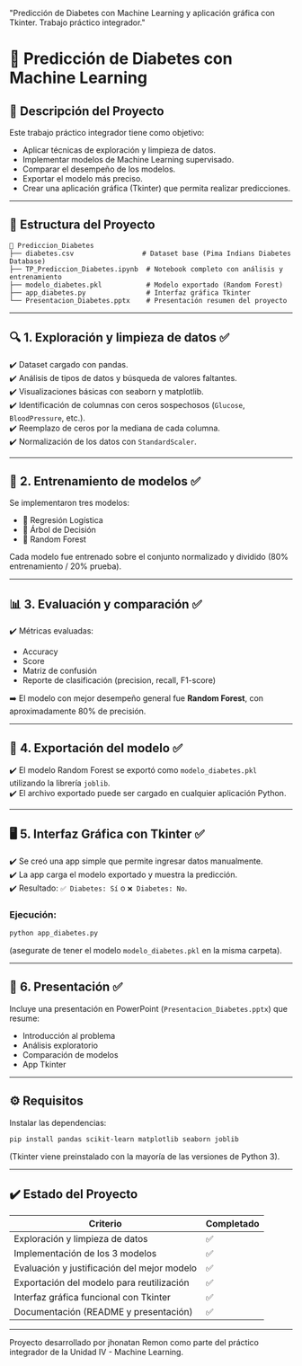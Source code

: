 
"Predicción de Diabetes con Machine Learning y aplicación gráfica con Tkinter. Trabajo práctico integrador."

# 🔬 Predicción de Diabetes con Machine Learning

## 📑 Descripción del Proyecto
Este trabajo práctico integrador tiene como objetivo:
- Aplicar técnicas de exploración y limpieza de datos.
- Implementar modelos de Machine Learning supervisado.
- Comparar el desempeño de los modelos.
- Exportar el modelo más preciso.
- Crear una aplicación gráfica (Tkinter) que permita realizar predicciones.

---

## 📂 Estructura del Proyecto

```
📁 Prediccion_Diabetes
├── diabetes.csv                 # Dataset base (Pima Indians Diabetes Database)
├── TP_Prediccion_Diabetes.ipynb  # Notebook completo con análisis y entrenamiento
├── modelo_diabetes.pkl           # Modelo exportado (Random Forest)
├── app_diabetes.py               # Interfaz gráfica Tkinter
└── Presentacion_Diabetes.pptx    # Presentación resumen del proyecto
```

---

## 🔍 1. Exploración y limpieza de datos ✅

✔️ Dataset cargado con pandas.  
✔️ Análisis de tipos de datos y búsqueda de valores faltantes.  
✔️ Visualizaciones básicas con seaborn y matplotlib.  
✔️ Identificación de columnas con ceros sospechosos (`Glucose`, `BloodPressure`, etc.).  
✔️ Reemplazo de ceros por la mediana de cada columna.  
✔️ Normalización de los datos con `StandardScaler`.

---

## 🧠 2. Entrenamiento de modelos ✅

Se implementaron tres modelos:
- 🔹 Regresión Logística
- 🔹 Árbol de Decisión
- 🔹 Random Forest

Cada modelo fue entrenado sobre el conjunto normalizado y dividido (80% entrenamiento / 20% prueba).

---

## 📊 3. Evaluación y comparación ✅

✔️ Métricas evaluadas:
- Accuracy
- Score
- Matriz de confusión
- Reporte de clasificación (precision, recall, F1-score)

➡️ El modelo con mejor desempeño general fue **Random Forest**, con aproximadamente 80% de precisión.

---

## 💾 4. Exportación del modelo ✅

✔️ El modelo Random Forest se exportó como `modelo_diabetes.pkl` utilizando la librería `joblib`.  
✔️ El archivo exportado puede ser cargado en cualquier aplicación Python.

---

## 🖥️ 5. Interfaz Gráfica con Tkinter ✅

✔️ Se creó una app simple que permite ingresar datos manualmente.  
✔️ La app carga el modelo exportado y muestra la predicción.  
✔️ Resultado: `✅ Diabetes: Sí` o `❌ Diabetes: No`.

### Ejecución:
```bash
python app_diabetes.py
```
(asegurate de tener el modelo `modelo_diabetes.pkl` en la misma carpeta).

---

## 🎯 6. Presentación ✅

Incluye una presentación en PowerPoint (`Presentacion_Diabetes.pptx`) que resume:
- Introducción al problema
- Análisis exploratorio
- Comparación de modelos
- App Tkinter

---

## ⚙️ Requisitos

Instalar las dependencias:
```bash
pip install pandas scikit-learn matplotlib seaborn joblib
```
(Tkinter viene preinstalado con la mayoría de las versiones de Python 3).

---

## ✔️ Estado del Proyecto

| Criterio                                            | Completado |
|-----------------------------------------------------|------------|
| Exploración y limpieza de datos                     | ✅          |
| Implementación de los 3 modelos                     | ✅          |
| Evaluación y justificación del mejor modelo         | ✅          |
| Exportación del modelo para reutilización           | ✅          |
| Interfaz gráfica funcional con Tkinter              | ✅          |
| Documentación (README y presentación)               | ✅          |

---

Proyecto desarrollado por jhonatan Remon como parte del práctico integrador de la Unidad IV - Machine Learning.

